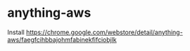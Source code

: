 # anything-aws

Install https://chrome.google.com/webstore/detail/anything-aws/faegfcihbbajohmfabinekfifciobjlk
